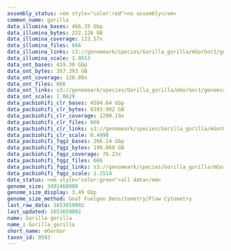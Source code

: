 ```yaml
---
assembly_status: <em style="color:red">no assembly</em>
common_name: gorilla
data_illumina_bases: 466.35 Gbp
data_illumina_bytes: 222.126 GB
data_illumina_coverage: 133.57x
data_illumina_files: 666
data_illumina_links: s3://genomeark/species/Gorilla_gorilla/mGorGor2/genomic_data/illumina/<br>s3://genomeark/species/Gorilla_gorilla/mGorGor3/genomic_data/illumina/<br>
data_illumina_scale: 1.9553
data_ont_bases: 419.30 Gbp
data_ont_bytes: 367.393 GB
data_ont_coverage: 120.09x
data_ont_files: 666
data_ont_links: s3://genomeark/species/Gorilla_gorilla/mGorGor1/genomic_data/ont/<br>
data_ont_scale: 1.0629
data_pacbiohifi_clr_bases: 4504.64 Gbp
data_pacbiohifi_clr_bytes: 8393.902 GB
data_pacbiohifi_clr_coverage: 1290.19x
data_pacbiohifi_clr_files: 666
data_pacbiohifi_clr_links: s3://genomeark/species/Gorilla_gorilla/mGorGor1/genomic_data/pacbio_hifi/<br>
data_pacbiohifi_clr_scale: 0.4998
data_pacbiohifi_fqgz_bases: 266.14 Gbp
data_pacbiohifi_fqgz_bytes: 198.068 GB
data_pacbiohifi_fqgz_coverage: 76.23x
data_pacbiohifi_fqgz_files: 666
data_pacbiohifi_fqgz_links: s3://genomeark/species/Gorilla_gorilla/mGorGor1/genomic_data/pacbio_hifi/<br>
data_pacbiohifi_fqgz_scale: 1.2514
data_status: <em style="color:green">all data</em>
genome_size: 3491460000
genome_size_display: 3.49 Gbp
genome_size_method: GoaT Fuelgen Densitometry/Flow Cytometry
last_raw_data: 1653659002
last_updated: 1653659002
name: Gorilla gorilla
name_: Gorilla_gorilla
short_name: mGorGor
taxon_id: 9593
---
```

